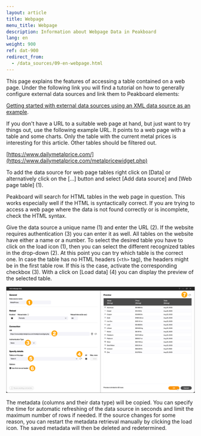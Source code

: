 ```yaml
---
layout: article
title: Webpage
menu_title: Webpage
description: Information about Webpage Data in Peakboard
lang: en
weight: 900
ref: dat-900
redirect_from:
  - /data_sources/09-en-webpage.html
---
```


This page explains the features of accessing a table contained on a web page. Under the following link you will find a tutorial on how to generally configure external data sources and link them to Peakboard elements:

[Getting started with external data sources using an XML data source as an example](/tutorials/03-en-xml-data.html).

If you don't have a URL to a suitable web page at hand, but just want to try things out, use the following example URL. It points to a web page with a table and some charts. Only the table with the current metal prices is interesting for this article. Other tables should be filtered out.

[https://www.dailymetalprice.com/](https://www.dailymetalprice.com/metalpricewidget.php)

To add the data source for web page tables right click on [Data] or alternatively click on the [...] button and select [Add data source] and [Web page table] (1).

Peakboard will search for HTML tables in the web page in question. This works especially well if the HTML is syntactically correct. If you are trying to access a web page where the data is not found correctly or is incomplete, check the HTML syntax.

Give the data source a unique name (1) and enter the URL (2). If the website requires authentication (3) you can enter it as well.
All tables on the website have either a name or a number. To select the desired table you have to click on the load icon (1), then you can select the different recognized tables in the drop-down (2).
At this point you can try which table is the correct one. In case the table has no HTML headers (`<th>` tag), the headers might be in the first table row. If this is the case, activate the corresponding checkbox (3). With a click on [Load data] (4) you can display the preview of the selected table.

![Configure webpage table](/assets/images/data-sources/webpage/en_webpage-02.png)

The metadata (columns and their data type) will be copied. You can specify the time for automatic refreshing of the data source in seconds and limit the maximum number of rows if needed. If the source changes for some reason, you can restart the metadata retrieval manually by clicking the load icon. The saved metadata will then be deleted and redetermined.
